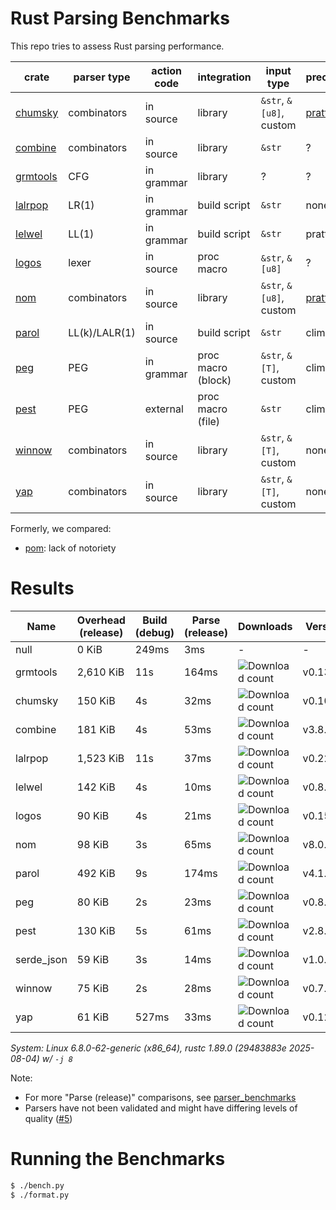 # Rust Parsing Benchmarks

This repo tries to assess Rust parsing performance.

| crate      | parser type   | action code | integration        | input type              | precedence             | parameterized rules | streaming input |
|------------|---------------|-------------|--------------------|-------------------------|------------------------|---------------------|-----------------|
| [chumsky]  | combinators   | in source   | library            | `&str`, `&[u8]`, custom | [pratt][chumsky-pratt] | Yes                 | Yes             |
| [combine]  | combinators   | in source   | library            | `&str`                  | ?                      | ?                   | ?               |
| [grmtools] | CFG           | in grammar  | library            | ?                       | ?                      | ?                   | ?               |
| [lalrpop]  | LR(1)         | in grammar  | build script       | `&str`                  | none                   | Yes                 | No              |
| [lelwel]   | LL(1)         | in grammar  | build script       | `&str`                  | pratt                  | Yes                 | No              |
| [logos]    | lexer         | in source   | proc macro         | `&str`, `&[u8]`         | ?                      | ?                   | ?               |
| [nom]      | combinators   | in source   | library            | `&str`, `&[u8]`, custom | [pratt][nom-pratt]     | Yes                 | Yes             |
| [parol]    | LL(k)/LALR(1) | in source   | build script       | `&str`                  | climbing               | No                  | No              |
| [peg]      | PEG           | in grammar  | proc macro (block) | `&str`, `&[T]`, custom  | climbing               | Yes                 | No              |
| [pest]     | PEG           | external    | proc macro (file)  | `&str`                  | climbing               | No                  | No              |
| [winnow]   | combinators   | in source   | library            | `&str`, `&[T]`, custom  | none                   | Yes                 | Yes             |
| [yap]      | combinators   | in source   | library            | `&str`, `&[T]`, custom  | none                   | Yes                 | ?               |

Formerly, we compared:
- [pom]: lack of notoriety

# Results

Name | Overhead (release) | Build (debug) | Parse (release) | Downloads | Version
-----|--------------------|---------------|-----------------|-----------|--------
null | 0 KiB | 249ms | 3ms | - | -
grmtools | 2,610 KiB | 11s | 164ms | ![Download count](https://img.shields.io/crates/dr/cfgrammar) | v0.13.10
chumsky | 150 KiB | 4s | 32ms | ![Download count](https://img.shields.io/crates/dr/chumsky) | v0.10.1
combine | 181 KiB | 4s | 53ms | ![Download count](https://img.shields.io/crates/dr/combine) | v3.8.1
lalrpop | 1,523 KiB | 11s | 37ms | ![Download count](https://img.shields.io/crates/dr/lalrpop) | v0.22.2
lelwel | 142 KiB | 4s | 10ms | ![Download count](https://img.shields.io/crates/dr/lelwel) | v0.8.0
logos | 90 KiB | 4s | 21ms | ![Download count](https://img.shields.io/crates/dr/logos) | v0.15.0
nom | 98 KiB | 3s | 65ms | ![Download count](https://img.shields.io/crates/dr/nom) | v8.0.0
parol | 492 KiB | 9s | 174ms | ![Download count](https://img.shields.io/crates/dr/parol) | v4.1.0
peg | 80 KiB | 2s | 23ms | ![Download count](https://img.shields.io/crates/dr/peg) | v0.8.5
pest | 130 KiB | 5s | 61ms | ![Download count](https://img.shields.io/crates/dr/pest) | v2.8.1
serde_json | 59 KiB | 3s | 14ms | ![Download count](https://img.shields.io/crates/dr/serde_json) | v1.0.142
winnow | 75 KiB | 2s | 28ms | ![Download count](https://img.shields.io/crates/dr/winnow) | v0.7.12
yap | 61 KiB | 527ms | 33ms | ![Download count](https://img.shields.io/crates/dr/yap) | v0.12.0

*System: Linux 6.8.0-62-generic (x86_64), rustc 1.89.0 (29483883e 2025-08-04) w/ `-j 8`*

Note:
- For more "Parse (release)" comparisons, see [parser_benchmarks](https://github.com/rust-bakery/parser_benchmarks)
- Parsers have not been validated and might have differing levels of quality ([#5](https://github.com/epage/parse-benchmarks-rs/issues/5))

# Running the Benchmarks

```bash
$ ./bench.py
$ ./format.py
```

[chumsky]: https://github.com/zesterer/chumsky
[chumsky-pratt]: https://docs.rs/chumsky/latest/chumsky/pratt/index.html
[combine]: https://github.com/Marwes/combine
[lalrpop]: https://github.com/lalrpop/lalrpop
[lelwel]: https://github.com/0x2a-42/lelwel
[logos]: https://github.com/maciejhirsz/logos
[nom]: https://github.com/geal/nom
[nom-pratt]: https://docs.rs/nom-language/latest/nom_language/precedence/fn.precedence.html
[parol]: https://github.com/jsinger67/parol
[peg]: https://github.com/kevinmehall/rust-peg
[pest]: https://github.com/pest-parser/pest
[pom]: https://github.com/j-f-liu/pom
[winnow]: https://github.com/winnow-rs/winnow
[yap]: https://github.com/jsdw/yap
[yap]: https://github.com/jsdw/yap
[grmtools]: https://crates.io/crates/cfgrammar
